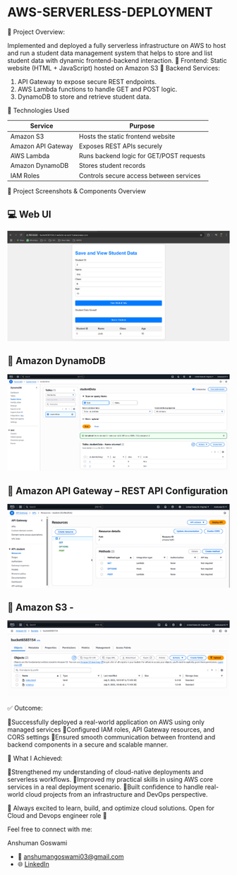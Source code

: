 # AWS-SERVERLESS-DEPLOYMENT

🧩 Project Overview:

 Implemented and deployed a fully serverless infrastructure on AWS to host and run a student data management system that helps to store and list student data with dynamic frontend-backend interaction.
🔹 Frontend: Static website (HTML + JavaScript) hosted on Amazon S3
🔹 Backend Services:
 1. API Gateway to expose secure REST endpoints.
 2. AWS Lambda functions to handle GET and POST logic.
 3. DynamoDB to store and retrieve student data.

🔧 Technologies Used

 Service            | Purpose                                  
--------------------|------------------------------------------
 Amazon S3          | Hosts the static frontend website        
 Amazon API Gateway | Exposes REST APIs securely               
 AWS Lambda         | Runs backend logic for GET/POST requests 
 Amazon DynamoDB    | Stores student records                   
 IAM Roles          | Controls secure access between services  

 📸 Project Screenshots & Components Overview
 

 ## 💻 Web UI 
 
![Web](media/Web.png)


##  🧱 Amazon DynamoDB 

![DB](media/DB_table.png)

##  📡 Amazon API Gateway – REST API Configuration

![API](media/api.png)

##  📂 Amazon S3 -

![s3](media/bucket.png)

✅ Outcome:

 🔹Successfully deployed a real-world application on AWS using only managed services
 🔹Configured IAM roles, API Gateway resources, and CORS settings
 🔹Ensured smooth communication between frontend and backend components in a secure and scalable manner.

🚀 What I Achieved:

🔹Strengthened my understanding of cloud-native deployments and serverless workflows.
🔹Improved my practical skills in using AWS core services in a real deployment scenario.
🔹Built confidence to handle real-world cloud projects from an infrastructure and DevOps perspective.

📌 Always excited to learn, build, and optimize cloud solutions.
 Open for Cloud and Devops engineer role 🙌

Feel free to connect with me:

Anshuman Goswami
- 📧 anshumangoswami03@gmail.com
- 🌐 [LinkedIn](https://www.linkedin.com/in/anshuman-goswami-devopsenthusiast/)


